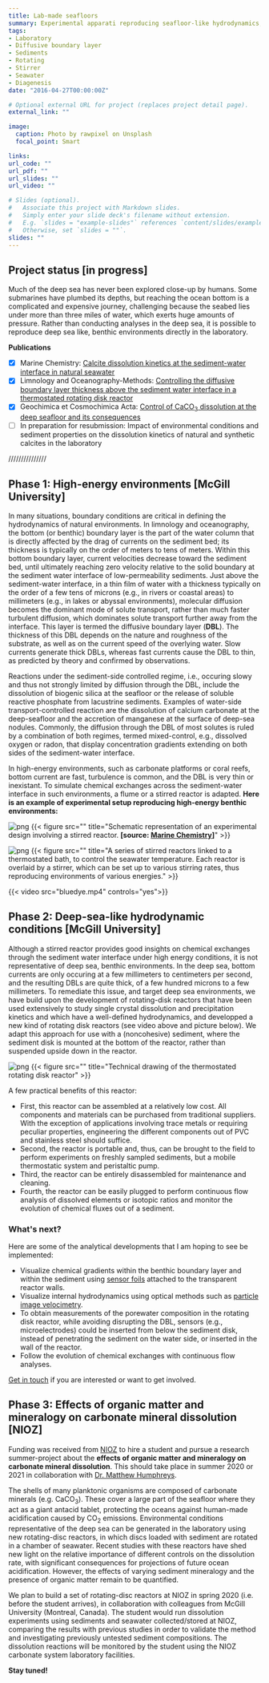 ```yaml
---
title: Lab-made seafloors
summary: Experimental apparati reproducing seafloor-like hydrodynamics, to study early diagenesis in all kind of benthic environments, directly from the lab.
tags:
- Laboratory
- Diffusive boundary layer
- Sediments
- Rotating
- Stirrer
- Seawater
- Diagenesis
date: "2016-04-27T00:00:00Z"

# Optional external URL for project (replaces project detail page).
external_link: ""

image:
  caption: Photo by rawpixel on Unsplash
  focal_point: Smart

links:
url_code: ""
url_pdf: ""
url_slides: ""
url_video: ""

# Slides (optional).
#   Associate this project with Markdown slides.
#   Simply enter your slide deck's filename without extension.
#   E.g. `slides = "example-slides"` references `content/slides/example-slides.md`.
#   Otherwise, set `slides = ""`.
slides: ""
---
```


## Project status [**in progress**]

Much of the deep sea has never been explored close-up by humans. Some submarines have plumbed its depths, but reaching the ocean bottom is a complicated and expensive journey, challenging because the seabed lies under more than three miles of water, which exerts huge amounts of pressure. Rather than conducting analyses in the deep sea, it is possible to reproduce deep sea like, benthic environments directly in the laboratory.

**Publications**
- [x] Marine Chemistry: [Calcite dissolution kinetics at the sediment-water interface in natural seawater](https://osulpis.xyz/publication/journal-article/mc2017/)
- [x] Limnology and Oceanography-Methods: [Controlling the diffusive boundary layer thickness above the sediment water interface in a thermostated rotating disk reactor](https://osulpis.xyz/publication/journal-article/lom2019/)
- [x] Geochimica et Cosmochimica Acta: [Control of CaCO<sub>3</sub> dissolution at the deep seafloor and its consequences](https://osulpis.xyz/publication/journal-article/gca2020/)
- [ ] In preparation for resubmission: Impact of environmental conditions and sediment properties on the dissolution kinetics of natural and synthetic calcites in the laboratory

///////////////

## **Phase 1**: High-energy environments [McGill University]

In many situations, boundary conditions are critical in defining the hydrodynamics of natural environments. In limnology and oceanography, the bottom (or benthic) boundary layer is the part of the water column that is directly affected by the drag of currents on the sediment bed; its thickness is typically on the order of meters to tens of meters. Within this bottom boundary layer, current velocities decrease toward the sediment bed, until ultimately reaching zero velocity relative to the solid boundary at the sediment water interface of low-permeability sediments. Just above the sediment-water interface, in a thin film of water with a thickness typically on the order of a few tens of microns (e.g., in rivers or coastal areas) to millimeters (e.g., in lakes or abyssal environments), molecular diffusion becomes the dominant mode of solute transport, rather than much faster turbulent diffusion, which dominates solute transport further away from the interface. This layer is termed the diffusive boundary layer (**DBL**). The thickness of this DBL depends on the nature and roughness of the substrate, as well as on the current speed of the overlying water. Slow currents generate thick DBLs, whereas fast currents cause the DBL to thin, as predicted by theory and confirmed by observations.

Reactions under the sediment-side controlled regime, i.e., occuring slowy and thus not strongly limited by diffusion through the DBL, include the dissolution of biogenic silica at the seafloor or the release of soluble reactive phosphate from lacustrine sediments. Examples of water-side transport-controlled reaction are the dissolution of calcium carbonate at the deep-seafloor and the accretion of manganese at the surface of deep-sea nodules. Commonly, the diffusion through the DBL of most solutes is ruled by a combination of both regimes, termed mixed-control, e.g., dissolved oxygen or radon, that display concentration gradients extending on both sides of the sediment-water interface.

In high-energy environments, such as carbonate platforms or coral reefs, bottom current are fast, turbulence is common, and the DBL is very thin or inexistant. To simulate chemical exchanges across the sediment-water interface in such environments, a flume or a stirred reactor is adapted. **Here is an example of experimental setup reproducing high-energy benthic environments:**

![png](./diagram1.png)
{{< figure src="" title="Schematic representation of an experimental design involving a stirred reactor. **[source: [Marine Chemistry](https://www.sciencedirect.com/science/article/pii/S0304420316301918?via%3Dihub)]**" >}}

![png](./stirredreactors.png)
{{< figure src="" title="A series of stirred reactors linked to a thermostated bath, to control the seawater temperature. Each reactor is overlaid by a stirrer, which can be set up to various stirring rates, thus reproducing environments of various energies." >}}

{{< video src="bluedye.mp4" controls="yes">}}

## **Phase 2**: Deep-sea-like hydrodynamic conditions [McGill University]

Although a stirred reactor provides good insights on chemical exchanges through the sediment water interface under high energy conditions, it is not representative of deep sea, benthic environments. In the deep sea, bottom currents are only occuring at a few millimeters to centimeters per second, and the resulting DBLs are quite thick, of a few hundred microns to a few millimeters. To remediate this issue, and target deep sea environments, we have build upon the development of rotating-disk reactors that have been used extensively to study single crystal dissolution and precipitation kinetics and which have a well-defined hydrodynamics, and developped a new kind of rotating disk reactors (see video above and picture below). We adapt this approach for use with a (noncohesive) sediment, where the sediment disk is mounted at the bottom of the reactor, rather than suspended upside down in the reactor.

![png](./diagram2.png)
{{< figure src="" title="Technical drawing of the thermostated rotating disk reactor" >}}

A few practical benefits of this reactor: 
- First, this reactor can be assembled at a relatively low cost. All components and materials can be purchased from traditional suppliers. With the exception of applications involving trace metals or requiring peculiar properties, engineering the different components out of PVC and stainless steel should suffice. 
- Second, the reactor is portable and, thus, can be brought to the field to perform experiments on freshly sampled sediments, but a mobile thermostatic system and peristaltic pump.
- Third, the reactor can be entirely disassembled for maintenance and cleaning.
- Fourth, the reactor can be easily plugged to perform continuous flow analysis of dissolved elements or isotopic ratios and monitor the evolution of chemical fluxes out of a sediment.

### **What's next?**

Here are some of the analytical developments that I am hoping to see be implemented:
- Visualize chemical gradients within the benthic boundary layer and within the sediment using [sensor foils](https://www.presens.de/products/detail/co2-sensor-foil-sf-cd1r) attached to the transparent reactor walls.
- Visualize internal hydrodynamics using optical methods such as [particle image velocimetry](https://www.dantecdynamics.com/solutions-applications/solutions/fluid-mechanics/particle-image-velocimetry-piv/).
- To obtain measurements of the porewater composition in the rotating disk reactor, while avoiding disrupting the DBL, sensors (e.g., microelectrodes) could be inserted from below the sediment disk, instead of penetrating the sediment on the water side, or inserted in the wall of the reactor.
- Follow the evolution of chemical exchanges with continuous flow analyses.

[Get in touch](https://osulpis.xyz/#contact) if you are interested or want to get involved.

## **Phase 3**: Effects of organic matter and mineralogy on carbonate mineral dissolution [NIOZ]

Funding was received from [NIOZ](https://www.nioz.nl/en/education/uu-nioz-student-work-experience-1) to hire a student and pursue a research summer-project about the **effects of organic matter and mineralogy on carbonate mineral dissolution**. This should take place in summer 2020 or 2021 in collaboration with [Dr. Matthew Humphreys](https://mvdh.xyz/).

The shells of many planktonic organisms are composed of carbonate minerals (e.g. CaCO<sub>3</sub>). These cover a large part of the seafloor where they act as a giant antacid tablet, protecting the oceans against human-made acidification caused by CO<sub>2</sub> emissions. Environmental conditions representative of the deep sea can be generated in the laboratory using new rotating-disc reactors, in which discs loaded with sediment are rotated in a chamber of seawater. Recent studies with these reactors have shed new light on the relative importance of different controls on the dissolution rate, with significant consequences for projections of future ocean acidification. However, the effects of varying sediment mineralogy and the presence of organic matter remain to be quantified.

We plan to build a set of rotating-disc reactors at NIOZ in spring 2020 (i.e. before the student arrives), in collaboration with colleagues from McGill University (Montreal, Canada). The student would run dissolution experiments using sediments and seawater collected/stored at NIOZ, comparing the results with previous studies in order to validate the method and investigating previously untested sediment compositions. The dissolution reactions will be monitored by the student using the NIOZ carbonate system laboratory facilities.

**Stay tuned!**
